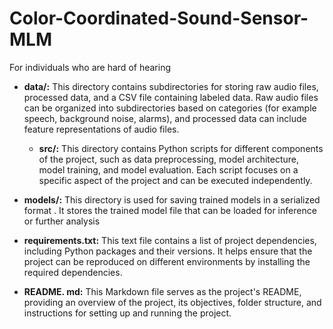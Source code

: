 # Color-Coordinated-Sound-Sensor-MLM
For individuals who are hard of hearing

 - **data/:** This directory contains subdirectories for storing raw audio
   files, processed data, and a CSV file containing labeled data. Raw
   audio files can be organized into subdirectories based on categories
   (for example speech, background noise, alarms), and processed data can
   include feature representations of audio files.
   
     
   
   - **src/:** This directory contains Python scripts for different components
   of the project, such as data preprocessing, model architecture, model
   training, and model evaluation. Each script focuses on a specific
   aspect of the project and can be executed independently.
   
     
   
 -  **models/:** This directory is used for saving trained models in a
   serialized format . It stores the trained model file that can be loaded for inference or further analysis
   
     
   
  - **requirements.txt:** This text file contains a list of project
   dependencies, including Python packages and their versions. It helps
   ensure that the project can be reproduced on different environments
   by installing the required dependencies.
   
     
   
 -  **README. md:** This Markdown file serves as the project's README,
   providing an overview of the project, its objectives, folder
   structure, and instructions for setting up and running the project.
